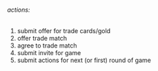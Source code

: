###### actions:

1. submit offer for trade cards/gold
1. offer trade match
1. agree to trade match
1. submit invite for game
1. submit actions for next (or first) round of game

